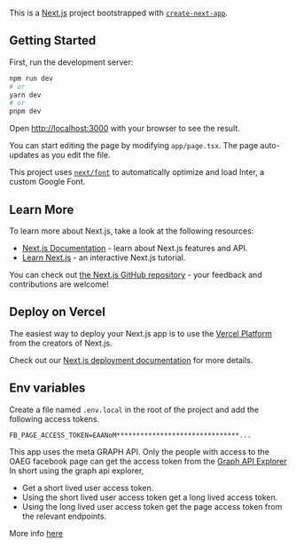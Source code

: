 This is a [Next.js](https://nextjs.org/) project bootstrapped with [`create-next-app`](https://github.com/vercel/next.js/tree/canary/packages/create-next-app).

## Getting Started

First, run the development server:

```bash
npm run dev
# or
yarn dev
# or
pnpm dev
```

Open [http://localhost:3000](http://localhost:3000) with your browser to see the result.

You can start editing the page by modifying `app/page.tsx`. The page auto-updates as you edit the file.

This project uses [`next/font`](https://nextjs.org/docs/basic-features/font-optimization) to automatically optimize and load Inter, a custom Google Font.

## Learn More

To learn more about Next.js, take a look at the following resources:

- [Next.js Documentation](https://nextjs.org/docs) - learn about Next.js features and API.
- [Learn Next.js](https://nextjs.org/learn) - an interactive Next.js tutorial.

You can check out [the Next.js GitHub repository](https://github.com/vercel/next.js/) - your feedback and contributions are welcome!

## Deploy on Vercel

The easiest way to deploy your Next.js app is to use the [Vercel Platform](https://vercel.com/new?utm_medium=default-template&filter=next.js&utm_source=create-next-app&utm_campaign=create-next-app-readme) from the creators of Next.js.

Check out our [Next.js deployment documentation](https://nextjs.org/docs/deployment) for more details.

## Env variables
Create a file named `.env.local` in the root of the project
and add the following access tokens.

```dotenv
FB_PAGE_ACCESS_TOKEN=EAANoM*******************************...
```
This app uses the meta GRAPH API.
Only the people with access to the OAEG facebook page can get the access token
from the [Graph API Explorer](https://developers.facebook.com/tools/explorer/)
In short using the graph api explorer,
- Get a short lived user access token.
- Using the short lived user access token get a long lived access token.
- Using the long lived user access token get the page access token from the relevant endpoints.

More info [here](https://developers.facebook.com/docs/pages/access-tokens)

